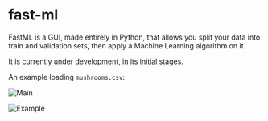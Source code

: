 # fast-ml

FastML is a GUI, made entirely in Python, that allows you split your data into train and validation sets, then apply a Machine Learning algorithm on it.

It is currently under development, in its initial stages.

An example loading `mushrooms.csv`:

![Main](https://github.com/gabrielstork/fast-ml/blob/main/images/main.png)

![Example](https://github.com/gabrielstork/fast-ml/blob/main/images/example.png)
